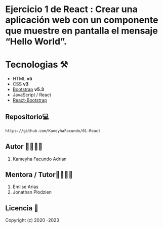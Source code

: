 # Ejercicio 1 de React : Crear una aplicación web con un componente que muestre en pantalla el mensaje “Hello World”.

# Tecnologias ⚒️

- HTML **v5**
- CSS **v3**
- [Bootstrap](https://getbootstrap.com/) **v5.3**
- JavaScript / React
- [React-Bootstrap](https://react-bootstrap.github.io/)

## Repositorio💻

```bash
https://github.com/KameyhaFacundo/01-React
```

## Autor 👨‍💻👩‍💻

1. Kameyha Facundo Adrian

## Mentora / Tutor👨‍💻👩‍💻

1. Emilse Arias
2. Jonathan Plodzien

## Licencia 📄

Copyright (c) 2020 -2023
